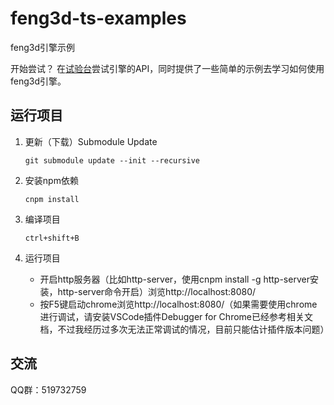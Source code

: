 # feng3d-ts-examples

feng3d引擎示例

开始尝试？ 在[试验台](http://h5.feng3d.com/examples/index.html)尝试引擎的API，同时提供了一些简单的示例去学习如何使用feng3d引擎。

## 运行项目
1. 更新（下载）Submodule Update 

    `git submodule update --init --recursive`

1. 安装npm依赖

    `cnpm install`

1. 编译项目

    `ctrl+shift+B`

1. 运行项目

    * 开启http服务器（比如http-server，使用cnpm install -g http-server安装，http-server命令开启）浏览http://localhost:8080/
    * 按F5键启动chrome浏览http://localhost:8080/（如果需要使用chrome进行调试，请安装VSCode插件Debugger for Chrome已经参考相关文档，不过我经历过多次无法正常调试的情况，目前只能估计插件版本问题）

## 交流
QQ群：519732759